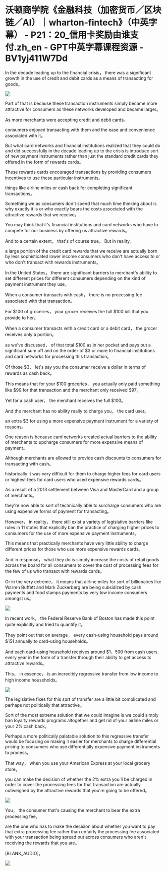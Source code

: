 # 沃顿商学院《金融科技（加密货币／区块链／AI）｜wharton-fintech》（中英字幕） - P21：20_信用卡奖励由谁支付.zh_en - GPT中英字幕课程资源 - BV1yj411W7Dd

 In the decade leading up to the financial crisis， there was a significant growth in the use of credit and debit cards as a means of transacting for goods。



![](img/a31094fef2cae602e9409fededfa9a3c_1.png)

 Part of that is because these transaction instruments simply became more attractive for consumers as these networks developed and became larger。

 As more merchants were accepting credit and debit cards。

 consumers enjoyed transacting with them and the ease and convenience associated with it。

 But what card networks and financial institutions realized that they could do and did successfully in the decade leading up to the crisis is introduce sort of new payment instruments rather than just the standard credit cards they offered in the form of rewards cards。

 These rewards cards encouraged transactions by providing consumers incentives to use these particular instruments。

 things like airline miles or cash back for completing significant transactions。

 Something we as consumers don't spend that much time thinking about is why exactly it is or who exactly bears the costs associated with the attractive rewards that we receive。

 You may think that it's financial institutions and card networks who have to compete for our business by offering us attractive rewards。

 And to a certain extent， that's of course true。 But in reality。

 a large portion of the credit card rewards that we receive are actually born by less sophisticated lower income consumers who don't have access to or who don't transact with rewards instruments。

 In the United States， there are significant barriers to merchant's ability to set different prices for different consumers depending on the kind of payment instrument they use。

 When a consumer transacts with cash， there is no processing fee associated with that transaction。

 For $100 of groceries， your grocer receives the full $100 bill that you provide to her。

 When a consumer transacts with a credit card or a debit card， the grocer receives only a portion。

 as we've discussed， of that total $100 as in her pocket and pays out a significant sum off and on the order of $3 or more to financial institutions and card networks for processing this transaction。

 Of those $3， let's say you the consumer receive a dollar in terms of rewards as cash back。

 This means that for your $100 groceries， you actually only paid something like $99 for that transaction and the merchant only received $97。

 Yet for a cash user， the merchant receives the full $100。

 And the merchant has no ability really to charge you， the card user。

 an extra $3 for using a more expensive payment instrument for a variety of reasons。

 One reason is because card networks created actual barriers to the ability of merchants to upcharge consumers for more expensive means of payment。

 Although merchants are allowed to provide cash discounts to consumers for transacting with cash。

 historically it was very difficult for them to charge higher fees for card users or highest fees for card users who used expensive rewards cards。

 As a result of a 2013 settlement between Visa and MasterCard and a group of merchants。

 they're now able to sort of technically able to surcharge consumers who are using expensive forms of payment for transacting。

 However， in reality， there still exist a variety of legislative barriers like rules in 11 states that explicitly ban the practice of charging higher prices to consumers for the use of more expensive payment instruments。

 This means that practically merchants have very little ability to charge different prices for those who use more expensive rewards cards。

 And in response， what they do is simply increase the costs of retail goods across the board for all consumers to cover the cost of processing fees for the few of us who transact with rewards cards。

 Or in the very extreme， it means that airline miles for sort of billionaires like Warren Buffett and Mark Zuckerberg are being subsidized by cash payments and food stamps payments by very low income consumers amongst us。



![](img/a31094fef2cae602e9409fededfa9a3c_3.png)

 In recent work， the Federal Reserve Bank of Boston has made this point quite explicitly and tried to quantify it。

 They point out that on average， every cash-using household pays around $151 annually to card-using households。

 And each card-using household receives around $1，500 from cash users every year in the form of a transfer through their ability to get access to attractive rewards。

 This， in essence， is an incredibly regressive transfer from low income to high income households。



![](img/a31094fef2cae602e9409fededfa9a3c_5.png)

 The legislative fixes for this sort of transfer are a little bit complicated and perhaps not politically that attractive。

 Sort of the most extreme solution that we could imagine is we could simply ban loyalty rewards programs altogether and get rid of your airline miles or your 2% cash back。

 Perhaps a more politically palatable solution to this regressive transfer would be focusing on making it easier for merchants to charge differential pricing to consumers who use differentially expensive payment instruments to process。

 That way， when you use your American Express at your local grocery store。

 you can make the decision of whether the 2% extra you'll be charged in order to cover the processing fees for that transaction are actually outweighed by the attractive rewards that you're going to be offered。



![](img/a31094fef2cae602e9409fededfa9a3c_7.png)

 You， the consumer that's causing the merchant to bear the extra processing fee。

 are the one who has to make the decision about whether you want to pay that extra processing fee rather than unfairly the processing fee associated with your transaction being spread out across consumers who aren't receiving the rewards that you are。

 [BLANK_AUDIO]。

![](img/a31094fef2cae602e9409fededfa9a3c_9.png)